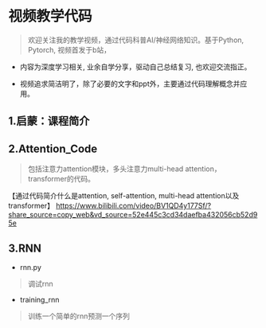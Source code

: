 # 视频教学代码

> 欢迎关注我的教学视频，通过代码科普AI/神经网络知识。基于Python, Pytorch, 视频首发于b站，

- 内容为深度学习相关, 业余自学分享，驱动自己总结复习, 也欢迎交流指正。

- 视频追求简洁明了，除了必要的文字和ppt外，主要通过代码理解概念并应用。


## 1.启蒙：课程简介


## 2.Attention_Code

>包括注意力attention模块，多头注意力multi-head attention，transformer的代码。

【通过代码简介什么是attention, self-attention, multi-head attention以及transformer】 https://www.bilibili.com/video/BV1QD4y177Sf/?share_source=copy_web&vd_source=52e445c3cd34daefba432056cb52d95e


## 3.RNN

- rnn.py

> 调试rnn

- training_rnn

> 训练一个简单的rnn预测一个序列


